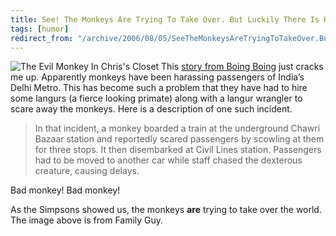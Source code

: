 ```yaml
---
title: See! The Monkeys Are Trying To Take Over. But Luckily There Is Help.
tags: [humor]
redirect_from: "/archive/2006/08/05/SeeTheMonkeysAreTryingToTakeOver.ButLuckilyThereIsHelp.aspx/"
---
```


![The Evil Monkey In Chris's Closet](https://haacked.com/images/evilmonkeyinchriscloset.jpg) This
[story from Boing Boing](http://www.boingboing.net/2006/08/06/delhi_hires_monkey_t.htm "Delhi Hires Monkey Thugs")
just cracks me up. Apparently monkeys have been harassing passengers of
India’s Delhi Metro. This has become such a problem that they have had
to hire some langurs (a fierce looking primate) along with a langur
wrangler to scare away the monkeys. Here is a description of one such
incident.

> In that incident, a monkey boarded a train at the underground Chawri
> Bazaar station and reportedly scared passengers by scowling at them
> for three stops. It then disembarked at Civil Lines station.
> Passengers had to be moved to another car while staff chased the
> dexterous creature, causing delays.

Bad monkey! Bad monkey!

As the Simpsons showed us, the monkeys **are** trying to take over the
world. The image above is from Family Guy.

